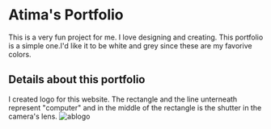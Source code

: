 # Atima's Portfolio
  This is a very fun project for me. I love designing and creating. This portfolio is a simple one.I'd like it to be white and grey since these are my favorive colors.
  
## Details about this portfolio
I created logo for this website. The rectangle and the line unterneath represent "computer" and in the middle of the rectangle is the shutter in the camera's lens.
![ablogo](https://user-images.githubusercontent.com/64511825/83363038-5a405500-a353-11ea-93aa-e2a9ac44dc85.png)
